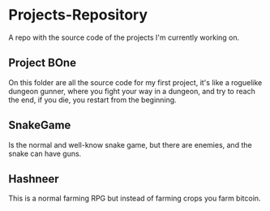 # Projects-Repository
A repo with the source code of the projects I'm currently working on.

## Project BOne
On this folder are all the source code for my first project, it's like a roguelike dungeon gunner, where you fight your way in a dungeon, and try to reach the end,
if you die, you restart from the beginning.

## SnakeGame
Is the normal and well-know snake game, but there are enemies, and the snake can have guns.

## Hashneer
This is a normal farming RPG but instead of farming crops you farm bitcoin.
